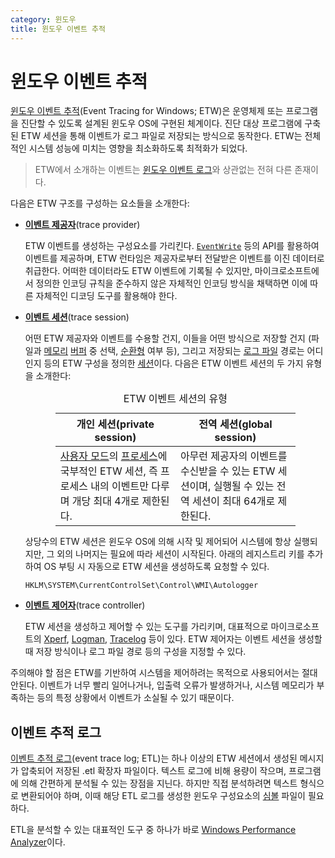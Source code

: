 ```yaml
---
category: 윈도우
title: 윈도우 이벤트 추적
---
```

# 윈도우 이벤트 추적
[윈도우 이벤트 추적](https://learn.microsoft.com/en-us/windows-hardware/drivers/devtest/event-tracing-for-windows--etw-)(Event Tracing for Windows; ETW)은 운영체제 또는 프로그램을 진단할 수 있도록 설계된 윈도우 OS에 구현된 체계이다. 진단 대상 프로그램에 구축된 ETW 세션을 통해 이벤트가 로그 파일로 저장되는 방식으로 동작한다. ETW는 전체적인 시스템 성능에 미치는 영향을 최소화하도록 최적화가 되었다.

> ETW에서 소개하는 이벤트는 [윈도우 이벤트 로그](https://learn.microsoft.com/en-us/windows/win32/wes/windows-event-log)와 상관없는 전혀 다른 존재이다.

다음은 ETW 구조를 구성하는 요소들을 소개한다:

* **[이벤트 제공자](https://learn.microsoft.com/en-us/windows-hardware/drivers/devtest/trace-provider)**(trace provider)

    ETW 이벤트를 생성하는 구성요소를 가리킨다. [`EventWrite`](https://learn.microsoft.com/en-us/windows/win32/api/evntprov/nf-evntprov-eventwrite) 등의 API를 활용하여 이벤트를 제공하며, ETW 런타임은 제공자로부터 전달받은 이벤트를 이진 데이터로 취급한다. 어떠한 데이터라도 ETW 이벤트에 기록될 수 있지만, 마이크로소프트에서 정의한 인코딩 규칙을 준수하지 않은 자체적인 인코딩 방식을 채택하면 이에 따른 자체적인 디코딩 도구를 활용해야 한다.

* **[이벤트 세션](https://learn.microsoft.com/en-us/windows-hardware/drivers/devtest/trace-session)**(trace session)

    어떤 ETW 제공자와 이벤트를 수용할 건지, 이들을 어떤 방식으로 저장할 건지 (파일과 [메모리](ko.Memory.md#메모리) [버퍼](https://ko.wikipedia.org/wiki/버퍼_(컴퓨터_과학)) 중 선택, [순환형](https://ko.wikipedia.org/wiki/원형_버퍼) 여부 등), 그리고 저장되는 [로그 파일](#이벤트-추적-로그) 경로는 어디인지 등의 ETW 구성을 정의한 [세션](https://ko.wikipedia.org/wiki/세션_(컴퓨터_과학))이다. 다음은 ETW 이벤트 세션의 두 가지 유형을 소개한다:

    <table style="width: 80%; margin: auto;"><caption style="caption-side: top;">ETW 이벤트 세션의 유형</caption><colgroup><col style="width: 50%;"/><col style="width: 50%;"/></colgroup><thead><tr><th style="text-align: center;">개인 세션(private session)</th><th style="text-align: center;">전역 세션(global session)</th></tr></thead><tbody><tr><td><a href="ko.Processor.md#보호-링">사용자 모드</a>의 <a href="ko.Process.md#프로세스">프로세스</a>에 국부적인 ETW 세션, 즉 프로세스 내의 이벤트만 다루며 개당 최대 4개로 제한된다.</td><td>아무런 제공자의 이벤트를 수신받을 수 있는 ETW 세션이며, 실행될 수 있는 전역 세션이 최대 64개로 제한된다.</td></tr></tbody></table>

    상당수의 ETW 세션은 윈도우 OS에 의해 시작 및 제어되어 시스템에 항상 실행되지만, 그 외의 나머지는 필요에 따라 세션이 시작된다. 아래의 레지스트리 키를 추가하여 OS 부팅 시 자동으로 ETW 세션을 생성하도록 요청할 수 있다.

    ```terminal
    HKLM\SYSTEM\CurrentControlSet\Control\WMI\Autologger
    ```

* **[이벤트 제어자](https://learn.microsoft.com/en-us/windows-hardware/drivers/devtest/trace-controller)**(trace controller)

    ETW 세션을 생성하고 제어할 수 있는 도구를 가리키며, 대표적으로 마이크로소프트의 [Xperf](https://learn.microsoft.com/en-us/previous-versions/windows/it-pro/windows-8.1-and-8/hh162920(v=win.10)), [Logman](#logman), [Tracelog](https://learn.microsoft.com/en-us/windows-hardware/drivers/devtest/tracelog) 등이 있다. ETW 제어자는 이벤트 세션을 생성할 때 저장 방식이나 로그 파일 경로 등의 구성을 지정할 수 있다.

주의해야 할 점은 ETW를 기반하여 시스템을 제어하려는 목적으로 사용되어서는 절대 안된다. 이벤트가 너무 빨리 일어나거나, 입출력 오류가 발생하거나, 시스템 메모리가 부족하는 등의 특정 상황에서 이벤트가 소실될 수 있기 때문이다.

## 이벤트 추적 로그
[이벤트 추적 로그](https://learn.microsoft.com/en-us/windows-hardware/drivers/devtest/trace-log)(event trace log; ETL)는 하나 이상의 ETW 세션에서 생성된 메시지가 압축되어 저장된 .etl 확장자 파일이다. 텍스트 로그에 비해 용량이 작으며, 프로그램에 의해 간편하게 분석될 수 있는 장점을 지닌다. 하지만 직접 분석하려면 텍스트 형식으로 변환되어야 하며, 이때 해당 ETL 로그를 생성한 윈도우 구성요소의 [심볼](ko.Symbol.md) 파일이 필요하다.

ETL을 분석할 수 있는 대표적인 도구 중 하나가 바로 [Windows Performance Analyzer](https://learn.microsoft.com/en-us/windows-hardware/test/wpt/windows-performance-analyzer)이다.
